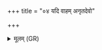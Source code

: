 +++
title = "०४ यदि वाहम् अनृतदेवो"

+++
<details><summary>मूलम् (GR)</summary>

यदि वाहम् अनृतदेवो अस्मि  
मोघं वा देवाꣳ अप्यूहे अग्ने ।  
किम् अस्मभ्यं जातवेदो हृणीषे  
द्रोघवाचस् ते निरृथं सचन्ताम् ॥
</details>